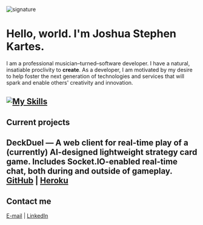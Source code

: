 ![signature](https://github.com/jskartes/jskartes/assets/27040308/75a8e117-9142-4b89-af93-ec46eadcfa30)
# Hello, world. I'm Joshua Stephen Kartes.

I am a professional musician–turned–software developer. I have a natural, insatiable proclivity to **create**. As a developer, I am motivated by my desire to help foster the next generation of technologies and services that will spark and enable others' creativity and innovation.

[![My Skills](https://skillicons.dev/icons?i=html,css,sass,js,py,swift,nodejs,express,react,django,mongodb,postgres,git)](https://skillicons.dev)
---
## Current projects

**DeckDuel** — A web client for real-time play of a (currently) AI-designed lightweight strategy card game. Includes **Socket.IO**-enabled real-time chat, both during and outside of gameplay.
[GitHub](https://github.com/jskartes/deckduel)  |  [Heroku](https://deckduel-4d85491488ea.herokuapp.com/)
---
## Contact me

[E-mail](mailto:joshuakartes@gmail.com)  |  [LinkedIn](https://www.linkedin.com/in/jskartes/)

